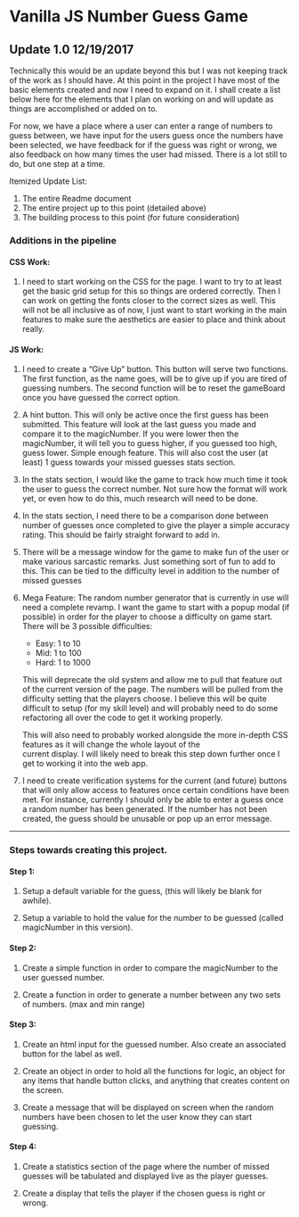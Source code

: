 # Vanilla JS Number Guess Game

## Update 1.0 12/19/2017
Technically this would be an update beyond this but I was not keeping track of the work as I should have. At this point in the project I have most of the basic elements created and now I need to expand on it. I shall create a list below here for the elements that I plan on working on and will update as things are accomplished or added on to.

For now, we have a place where a user can enter a range of numbers to guess between, we have input for the users guess once the numbers have been selected, we have feedback for if the guess was right or wrong, we also feedback on how many times the user had missed. There is a lot still to do, but one step at a time.

Itemized Update List:
1. The entire Readme document
2. The entire project up to this point (detailed above)
3. The building process to this point (for future consideration)



### Additions in the pipeline

#### CSS Work:
1. I need to start working on the CSS for the page. I want to try to at least get the basic grid setup for this so things are ordered correctly. Then I can work on getting the fonts closer to the correct sizes as well. This will not be all inclusive as of now, I just want to start working in the main features to make sure the aesthetics are easier to place and think about really.

#### JS Work:
1. I need to create a “Give Up” button. This button will serve two functions. The first function, as the name goes, will be to give up if you are tired of guessing numbers. The second function will be to reset the gameBoard once you have guessed the correct option.

2. A hint button. This will only be active once the first guess has been submitted. This feature will look at the last guess you made and compare it to the magicNumber. If you were lower then the magicNumber, it will tell you to guess higher, if you guessed too high, guess lower. Simple enough feature. This will also cost the user (at least) 1 guess towards your missed guesses stats section.

3. In the stats section, I would like the game to track how much time it took the user to guess the correct number. Not sure how the format will work yet, or even how to do this, much research will need to be done.

4. In the stats section, I need there to be a comparison done between number of guesses once completed to give the player a simple accuracy rating. This should be fairly straight forward to add in.

5. There will be a message window for the game to make fun of the user or make various sarcastic remarks. Just something sort of fun to add to this. This can be tied to the difficulty level in addition to the number of missed guesses

6. Mega Feature: The random number generator that is currently in use will need a complete revamp. I want the game to start with a popup modal (if possible) in order for the player to choose a difficulty on game start. There will be 3 possible difficulties:
   * Easy: 1 to 10
   * Mid: 1 to 100
   * Hard: 1 to 1000

   This will deprecate the old system and allow me to pull that feature out of the current version of the page. The numbers will be 
   pulled from the difficulty setting that the players choose. I believe this will be quite difficult to setup (for my skill level) and 
   will probably need to do some refactoring all over the code to get it working properly.

   This will also need to probably worked alongside the more in-depth CSS features as it will change the whole layout of the   
   current display. I will likely need to break this step down further once I get to working it into the web app.

7. I need to create verification systems for the current (and future) buttons that will only allow access to features once certain conditions have been met. For instance, currently I should only be able to enter a guess once a random number has been generated. If the number has not been created, the guess should be unusable or pop up an error message.

----
### Steps towards creating this project.

#### Step 1:
1. Setup a default variable for the guess, (this will likely be blank for awhile).

2. Setup a variable to hold the value for the number to be guessed (called magicNumber in this version).


#### Step 2:
1. Create a simple function in order to compare the magicNumber to the user guessed number.

2. Create a function in order to generate a number between any two sets of numbers. (max and min range)


#### Step 3:
1. Create an html input for the guessed number. Also create an associated button for the label as well.

2. Create an object in order to hold all the functions for logic, an object for any items that handle button clicks, and anything that creates content on the screen.

3. Create a message that will be displayed on screen when the random numbers have been chosen to let the user know they can start guessing.

#### Step 4:
1. Create a statistics section of the page where the number of missed guesses will be tabulated and displayed live as the player guesses.

2. Create a display that tells the player if the chosen guess is right or wrong.
